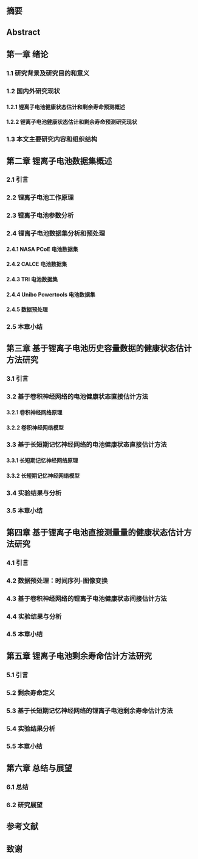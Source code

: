 ## 摘要

## Abstract

## 第一章 绪论

### 1.1 研究背景及研究目的和意义

### 1.2 国内外研究现状

#### 1.2.1 锂离子电池健康状态估计和剩余寿命预测概述

#### 1.2.2 锂离子电池健康状态估计和剩余寿命预测研究现状

### 1.3 本文主要研究内容和组织结构

## 第二章 锂离子电池数据集概述

### 2.1 引言

### 2.2 锂离子电池工作原理

### 2.3 锂离子电池参数分析

### 2.4 锂离子电池数据集分析和预处理

#### 2.4.1 NASA PCoE 电池数据集

#### 2.4.2 CALCE 电池数据集

#### 2.4.3 TRI 电池数据集

#### 2.4.4 Unibo Powertools 电池数据集

#### 2.4.5 数据预处理

### 2.5 本章小结

## 第三章 基于锂离子电池历史容量数据的健康状态估计方法研究

### 3.1 引言

### 3.2 基于卷积神经网络的电池健康状态直接估计方法

#### 3.2.1 卷积神经网络原理

#### 3.2.2 卷积神经网络模型

### 3.3 基于长短期记忆神经网络的电池健康状态直接估计方法

#### 3.3.1 长短期记忆神经网络原理

#### 3.3.2 长短期记忆神经网络模型

### 3.4 实验结果与分析

### 3.5 本章小结

## 第四章 基于锂离子电池直接测量量的健康状态估计方法研究

### 4.1 引言

### 4.2 数据预处理：时间序列-图像变换

### 4.3 基于卷积神经网络的锂离子电池健康状态间接估计方法

### 4.4 实验结果与分析

### 4.5 本章小结

## 第五章 锂离子电池剩余寿命估计方法研究

### 5.1 引言

### 5.2 剩余寿命定义

### 5.3 基于长短期记忆神经网络的锂离子电池剩余寿命估计方法

### 5.4 实验结果分析

### 5.5 本章小结

## 第六章 总结与展望

### 6.1 总结

### 6.2 研究展望

## 参考文献

## 致谢

